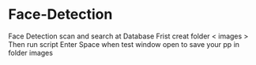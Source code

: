 # Face-Detection
Face Detection scan and search at Database
Frist creat folder < images >
Then run script
Enter Space when test window open to save your pp in folder images 

